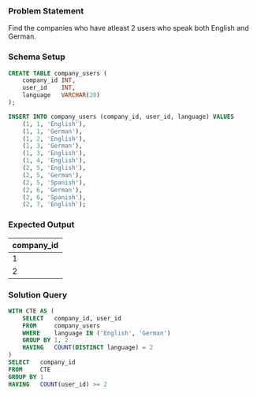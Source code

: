 ### Problem Statement

Find the companies who have atleast 2 users who speak both English and German.

### Schema Setup

```sql
CREATE TABLE company_users (
    company_id INT,
    user_id    INT,
    language   VARCHAR(20)
);

INSERT INTO company_users (company_id, user_id, language) VALUES 
    (1, 1, 'English'),
    (1, 1, 'German'),
    (1, 2, 'English'),
    (1, 3, 'German'),
    (1, 3, 'English'),
    (1, 4, 'English'),
    (2, 5, 'English'),
    (2, 5, 'German'),
    (2, 5, 'Spanish'),
    (2, 6, 'German'),
    (2, 6, 'Spanish'),
    (2, 7, 'English');
```

### Expected Output

company_id |
--|
1 |
2 |

### Solution Query

```sql
WITH CTE AS (
    SELECT   company_id, user_id
    FROM     company_users
    WHERE    language IN ('English', 'German')
    GROUP BY 1, 2
    HAVING   COUNT(DISTINCT language) = 2
)
SELECT   company_id
FROM     CTE
GROUP BY 1
HAVING   COUNT(user_id) >= 2
```